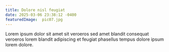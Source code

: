```yaml
---
title: Dolore nisl feugiat
date: 2025-03-06 23:38:12 -0400
featuredImage:  pic07.jpg 
---
```


Lorem ipsum dolor sit amet sit veroeros sed amet blandit consequat veroeros lorem blandit adipiscing et feugiat phasellus tempus dolore ipsum lorem dolore.
 